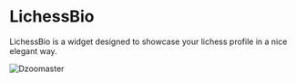 # LichessBio
LichessBio is a widget designed to showcase your lichess profile in a nice elegant way.


<p><img align="left" src="https://lichess-nu.vercel.app/lichess-stats/Dzoomaster" alt="Dzoomaster" /></p>
